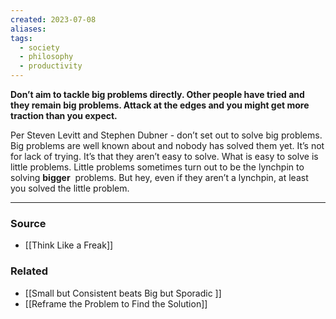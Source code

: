 ```yaml
---
created: 2023-07-08
aliases: 
tags:
  - society
  - philosophy
  - productivity
---
```

**Don’t aim to tackle big problems directly. Other people have tried and they remain big problems. Attack at the edges and you might get more traction than you expect.**

Per Steven Levitt and Stephen Dubner - don’t set out to solve big problems. Big problems are well known about and nobody has solved them yet. It’s not for lack of trying. It’s that they aren’t easy to solve. What is easy to solve is little problems. Little problems sometimes turn out to be the lynchpin to solving **bigger**
 problems. But hey, even if they aren’t a lynchpin, at least you solved the little problem.

****
### Source
- [[Think Like a Freak]]

### Related
- [[Small but Consistent beats Big but Sporadic ]] 
- [[Reframe the Problem to Find the Solution]]